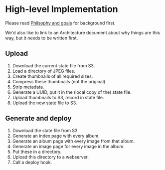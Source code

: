 # High-level Implementation

Please read [Philsophy and goals](./philosophy.md) for background first.

We'd also like to link to an Architecture document about why things are this
way, but it needs to be written first.

## Upload

 1. Download the current state file from S3.
 1. Load a directory of JPEG files.
 1. Create thumbnails of all required sizes.
 1. Compress these thumbnails (not the original).
 1. Strip metadata.
 1. Generate a UUID, put it in the (local copy of the) state file.
 1. Upload thumbnails to S3, record in state file.
 1. Upload the new state file to S3.

## Generate and deploy

 1. Download the state file from S3.
 1. Generate an index page with every album.
 1. Generate an album page with every image from that album.
 1. Generate an image page for every image in the album.
 1. Put these in a directory.
 1. Upload this directory to a webserver.
 1. Call a deploy hook.
